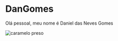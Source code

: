 # DanGomes
Olá pessoal, meu nome é Daniel das Neves Gomes

![caramelo preso](https://github.com/Dan-NGomes/Dan-NGomes/assets/162141530/23e7586b-3bf8-49b1-8128-7cd0df7c2572)

 
